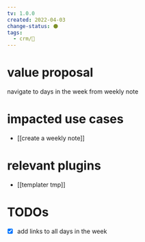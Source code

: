 ```yaml
---
tv: 1.0.0
created: 2022-04-03
change-status: ⚫
tags:
  - crm/🌿
---
```


# value proposal
navigate to days in the week from weekly note

# impacted use cases
- [[create a weekly note]]

# relevant plugins
- [[templater tmp]]

# TODOs
- [x] add links to all days in the week


































